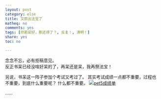 ```yaml
---
layout: post 
category: else
title: 又祭出法宝了
matheq: no
comments: yes
tags: [你若安好，那还得了？, 反复！, 清明！]
share: yes
toc: no

---
```


念念不忘，必有拒稿意见。  
反正书呆已经没啥好呆的了，再呆还是呆，我再祭法宝！

另说，书呆这一阵子参加个考试又考过了。
其实考试成绩一点都不重要，过程也不重要，到底什么重要呢？
什么都不重要。
<a class="fancybox" rel="gallery1" href="https://2s66lw.bl3301.livefilestore.com/y2p2z4cKGHR-Cs7Ms7hDRhW8cysLGSxYqN68MhJTA6VcwdRW75Oq65WsRPoa5eyRd9tYmGbqkBqIS6ssI1qL2YpLjHw3eY8pC5jyU9PjBc8UPR8pPlkAoOUtJwG8CLkbv2Vtjd7RHwBBFJBLLqQgCUQwg/pets5.png" title="pet5成绩单"><img src="https://2s66lw.bl3301.livefilestore.com/y2p2z4cKGHR-Cs7Ms7hDRhW8cysLGSxYqN68MhJTA6VcwdRW75Oq65WsRPoa5eyRd9tYmGbqkBqIS6ssI1qL2YpLjHw3eY8pC5jyU9PjBc8UPR8pPlkAoOUtJwG8CLkbv2Vtjd7RHwBBFJBLLqQgCUQwg/pets5.png" alt="pet5成绩单" /></a>

……
